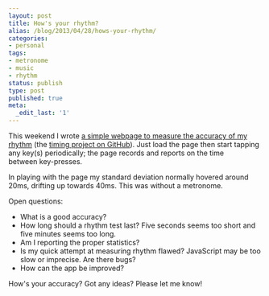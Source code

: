```yaml
---
layout: post
title: How's your rhythm?
alias: /blog/2013/04/28/hows-your-rhythm/
categories:
- personal
tags:
- metronome
- music
- rhythm
status: publish
type: post
published: true
meta:
  _edit_last: '1'
---
```

This weekend I wrote <a title="Seth Holloway: Rhythm test" href="http://sethholloway.com/timing.html">a simple webpage to measure the accuracy of my rhythm</a> (the <a title="GitHub: JavaScript timing project" href="https://github.com/smholloway/miscellaneous/tree/master/javascript/timing">timing project on GitHub</a>). Just load the page then start tapping any key(s) periodically; the page records and reports on the time between key-presses.

In playing with the page my standard deviation normally hovered around 20ms, drifting up towards 40ms. This was without a metronome.

Open questions:

 * What is a good accuracy?
 * How long should a rhythm test last? Five seconds seems too short and five minutes seems too long.
 * Am I reporting the proper statistics?
 * Is my quick attempt at measuring rhythm flawed? JavaScript may be too slow or imprecise. Are there bugs?
 * How can the app be improved?

How's your accuracy? Got any ideas? Please let me know!

